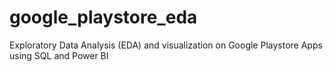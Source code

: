 # google_playstore_eda
Exploratory Data Analysis (EDA) and visualization on Google Playstore Apps using SQL and Power BI
